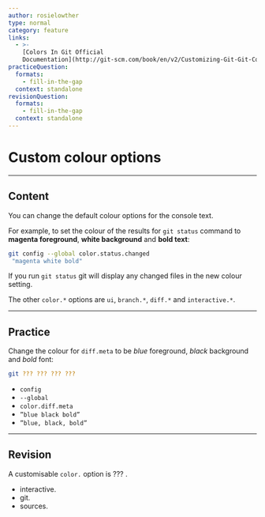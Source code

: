 ```yaml
---
author: rosielowther
type: normal
category: feature
links:
  - >-
    [Colors In Git Official
    Documentation](http://git-scm.com/book/en/v2/Customizing-Git-Git-Configuration#_colors_in_git){website}
practiceQuestion:
  formats:
    - fill-in-the-gap
  context: standalone
revisionQuestion:
  formats:
    - fill-in-the-gap
  context: standalone
---
```


# Custom colour options


---

## Content

You can change the default colour options for the console text.

For example, to set the colour of the results for `git status` command to **magenta foreground**, **white background** and **bold text**:

```bash
git config --global color.status.changed
 "magenta white bold"
```

If you run `git status` git will display any changed files in the new colour setting.

The other `color.*` options are `ui`, `branch.*`, `diff.*` and `interactive.*`.


---

## Practice

Change the colour for `diff.meta` to be *blue* foreground, *black* background and *bold* font:

```bash
git ??? ??? ??? ???
```

- `config`
- `--global`
- `color.diff.meta`
- `”blue black bold”`
- `”blue, black, bold”`


---

## Revision

A customisable `color.` option is ??? .

- interactive.
- git.
- sources.

